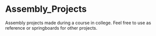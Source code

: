 # Assembly_Projects
Assembly projects made during a course in college. Feel free to use as reference or springboards for other projects.

